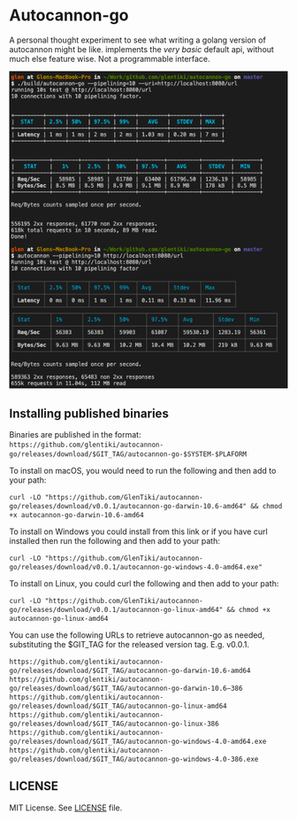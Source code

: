 # Autocannon-go

A personal thought experiment to see what writing a golang version of autocannon might be like. implements the _very basic_ default api, without much else feature wise. Not a programmable interface.

![comparison image](autocannon-comparison.png)

## Installing published binaries

Binaries are published in the format: `https://github.com/glentiki/autocannon-go/releases/download/$GIT_TAG/autocannon-go-$SYSTEM-$PLAFORM`

To install on macOS, you would need to run the following and then add to your path:
```
curl -LO "https://github.com/GlenTiki/autocannon-go/releases/download/v0.0.1/autocannon-go-darwin-10.6-amd64" && chmod +x autocannon-go-darwin-10.6-amd64
```

To install on Windows you could install from this link or if you have curl installed then run the following and then add to your path:
```
curl -LO "https://github.com/GlenTiki/autocannon-go/releases/download/v0.0.1/autocannon-go-windows-4.0-amd64.exe"
```

To install on Linux, you could curl the following and then add to your path:
```
curl -LO "https://github.com/GlenTiki/autocannon-go/releases/download/v0.0.1/autocannon-go-linux-amd64" && chmod +x autocannon-go-linux-amd64
```

You can use the following URLs to retrieve autocannon-go as needed, substituting the $GIT_TAG for the released version tag. E.g. v0.0.1.
```
https://github.com/glentiki/autocannon-go/releases/download/$GIT_TAG/autocannon-go-darwin-10.6-amd64
https://github.com/glentiki/autocannon-go/releases/download/$GIT_TAG/autocannon-go-darwin-10.6–386
https://github.com/glentiki/autocannon-go/releases/download/$GIT_TAG/autocannon-go-linux-amd64
https://github.com/glentiki/autocannon-go/releases/download/$GIT_TAG/autocannon-go-linux-386
https://github.com/glentiki/autocannon-go/releases/download/$GIT_TAG/autocannon-go-windows-4.0-amd64.exe
https://github.com/glentiki/autocannon-go/releases/download/$GIT_TAG/autocannon-go-windows-4.0-386.exe
```

## LICENSE

MIT License. See [LICENSE](./LICENSE) file.

